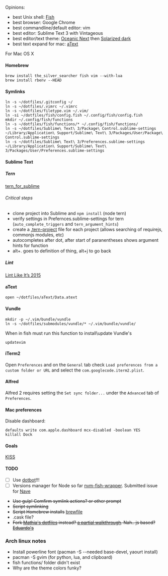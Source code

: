 Opinions:
- best Unix shell: [Fish](fishshell.com)
- best browser: Google Chrome
- best commandline/default editor: vim
- best editor: Sublime Text 3 with Vintageous
- best editor/text theme: [Oceanic Next](https://github.com/voronianski/oceanic-next-theme) then [Solarized dark](http://ethanschoonover.com/solarized)
- best text expand for mac: [aText](https://www.trankynam.com/atext/)

For Mac OS X
#### Homebrew
```
brew install the_silver_searcher fish vim --with-lua
brew install rbenv --HEAD
```
#### Symlinks
```
ln -s ~/dotfiles/.gitconfig ~/
ln -s ~/dotfiles/.vimrc ~/.vimrc
ln -s ~/dotfiles/filetype.vim ~/.vim/
ln -si ~/dotfiles/fish/config.fish ~/.config/fish/config.fish
mkdir ~/.config/fish/functions
ln -s ~/dotfiles/fish/functions/* ~/.config/fish/functions/
ln -s ~/dotfiles/Sublime\ Text\ 3/Package\ Control.sublime-settings ~/Library/Application\ Support/Sublime\ Text\ 3/Packages/User/Package\ Control.sublime-settings
ln -s ~/dotfiles/Sublime\ Text\ 3/Preferences.sublime-settings ~/Library/Application\ Support/Sublime\ Text\ 3/Packages/User/Preferences.sublime-settings
```
#### Sublime Text
##### Tern
[tern_for_sublime](https://github.com/marijnh/tern_for_sublime)
###### Critical steps
- clone project into Sublime and `npm install` (node tern)
- verify settings in Prefernces.sublime-settings for tern (`auto_complete_triggers` and `tern_argument_hints`)
- create a [.tern-project](https://github.com/MrBri/dotfiles/blob/master/.tern-project) file for each project (allows searching of requirejs, commonjs modules, etc)
- autocompletes after dot, after start of paranentheses shows argument hints for function
- alt+. goes to definition of thing, alt+j to go back

##### Lint
[Lint Like It’s 2015](https://medium.com/@dan_abramov/lint-like-it-s-2015-6987d44c5b48)

#### aText
```
open ~/dotfiles/aText/Data.atext
```
#### Vundle
```
mkdir -p ~/.vim/bundle/vundle
ln -s ~/dotfiles/submodules/vundle/* ~/.vim/bundle/vundle/
```
When in fish must run this function to install\update Vundle's
```
updatevim
```
#### iTerm2
Open `Preferences` and on the `General` tab check `Load preferences from a custom folder or URL` and select the 
`com.googlecode.iterm2.plist`.
#### Alfred
Alfred 2 requires setting the `Set sync folder...` under the `Advanced` tab of `Preferences`.

#### Mac preferences
Disable dashboard:
```
defaults write com.apple.dashboard mcx-disabled -boolean YES
killall Dock
```
#### Goals
[KISS](http://en.wikipedia.org/wiki/KISS_principle)
#### TODO
- [ ] Use [dotbot](https://github.com/anishathalye/dotbot)!!!
- [ ] Versions manager for Node so far [nvm-fish-wrapper](https://github.com/passcod/nvm-fish-wrapper). Submitted issue for [Nave](https://github.com/isaacs/nave/issues/68)
- ~~Use gulp! Comfirm symlink actions? or other prompt~~
- ~~Script symlinking~~
- ~~Script Homebrew installs~~ [brewfile](http://robots.thoughtbot.com/brewfile-a-gemfile-but-for-homebrew)
- .cask file?
- ~~Fork [Mathia's dotfiles](http://mths.be/dotfiles) instead? [a partial walkthrough](http://code.tutsplus.com/tutorials/setting-up-a-mac-dev-machine-from-zero-to-hero-with-dotfiles--net-35449). Nah.. js based? [Eduardo's](https://github.com/eduardolundgren/dotfiles)~~


### Arch linux notes
- Install powerline font (pacman -S --needed base-devel, yaourt install)
- pacman -S gvim (for python, lua, and clipboard)
- fish functions/ folder didn't exist
- Why are the theme colors funky?
